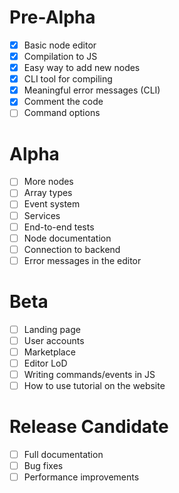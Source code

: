 # Pre-Alpha

- [x] Basic node editor
- [x] Compilation to JS
- [x] Easy way to add new nodes
- [x] CLI tool for compiling
- [x] Meaningful error messages (CLI)
- [x] Comment the code
- [ ] Command options

# Alpha

- [ ] More nodes
- [ ] Array types
- [ ] Event system
- [ ] Services
- [ ] End-to-end tests
- [ ] Node documentation
- [ ] Connection to backend
- [ ] Error messages in the editor

# Beta

- [ ] Landing page
- [ ] User accounts
- [ ] Marketplace
- [ ] Editor LoD
- [ ] Writing commands/events in JS
- [ ] How to use tutorial on the website

# Release Candidate

- [ ] Full documentation
- [ ] Bug fixes
- [ ] Performance improvements
